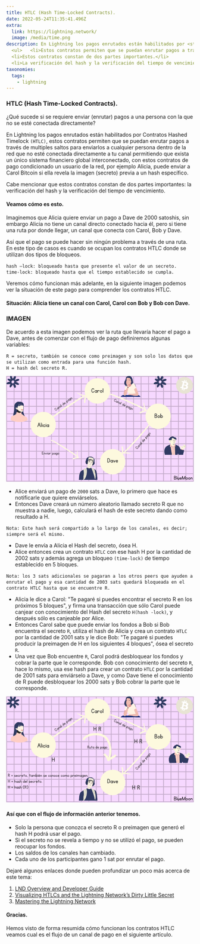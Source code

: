 ```yaml
---
title: HTLC (Hash Time-Locked Contracts). 
date: 2022-05-24T11:35:41.496Z
extra:
  link: https://lightning.network/ 
  image: /media/time.png
description: En Lightning los pagos enrutados están habilitados por <strong>(HTLC).</strong> 
  <ul>   <li>Estos contratos permiten que se puedan enrutar pagos a través de multiples saltos.</li>
  <li>Estos contratos constan de dos partes importantes.</li> 
  <li>La verificación del hash y la verificación del tiempo de vencimiento.</li></ul>
taxonomies:
  tags:
    - lightning 
---
```

### HTLC (Hash Time-Locked Contracts). 

¿Qué sucede si se requiere enviar (enrutar) pagos a una persona con la que no se esté conectada directamente?

En Lightning los pagos enrutados están habilitados por Contratos Hashed Timelock `(HTLC)`, estos contratos permiten que se puedan enrutar pagos a través de multiples saltos para enviarlos a cualquier persona dentro de la red que no esté conectada directamente a tu canal permitiendo que exista un único sistema financiero global interconectado, con estos contratos de pago condicionado un usuario de la red, por ejemplo Alicia, puede enviar a Carol Bitcoin si ella revela la imagen (secreto) previa a un hash específico.

Cabe mencionar que estos contratos constan de dos partes importantes: la verificación del hash y la verificación del tiempo de vencimiento.

#### Veamos cómo es esto.

Imaginemos que Alicia quiere enviar un pago a Dave de 2000 satoshis, sin embargo Alicia no tiene un canal directo conectado hacia él, pero si tiene una ruta por donde llegar, un canal que conecta con Carol, Bob y Dave.

Así que el pago se puede hacer sin ningún problema a través de una ruta. En este tipo de casos es cuando se ocupan los contratos HTLC donde se utilizan dos tipos de bloqueos.

```
hash –lock: bloqueado hasta que presente el valor de un secreto.
time-lock: bloqueado hasta que el tiempo establecido se cumpla.
```

Veremos cómo funcionan más adelante, en la siguiente imagen podemos ver la situación de este pago para comprender los contratos HTLC.

#### Situación: Alicia tiene un canal con Carol, Carol con Bob y Bob con Dave.


### IMAGEN

De acuerdo a esta imagen podemos ver la ruta que llevaría hacer el pago a Dave, antes de comenzar con el flujo de pago definiremos algunas variables:

```
R = secreto, también se conoce como preimagen y son solo los datos que se utilizan como entrada para una función hash.
H = hash del secreto R.
```
![Financiación](/media/financiacion.png)

* Alice enviará un pago de `2000` sats a Dave, lo primero que hace es notificarle que quiere enviárselos.
* Entonces Dave creará un número aleatorio llamado secreto R que no muestra a nadie, luego, calculará el hash de este secreto dando como resultado a H.

```
Nota: Este hash será compartido a lo largo de los canales, es decir; siempre será el mismo.
```
* Dave le envía a Alicia el Hash del secreto, ósea H.
* Alice entonces crea un contrato `HTLC` con ese hash H por la cantidad de 2002 sats y además agrega un bloqueo `(time-lock)` de tiempo establecido en 5 bloques.

```
Nota: los 3 sats adicionales se pagaran a los otros peers que ayuden a enrutar el pago y esa cantidad de 2003 sats quedará bloqueada en el contrato HTLC hasta que se encuentre R.
```
* Alicia le dice a Carol: "Te pagaré si puedes encontrar el secreto R en los próximos 5 bloques", y firma una transacción que sólo Carol puede canjear con conocimiento del Hash del secreto `H(hash -lock)`, y después sólo es canjeable por Alice.
* Entonces Carol sabe que puede enviar los fondos a Bob si Bob encuentra el secreto `R`, utiliza el hash de Alicia y crea un contrato `HTLC` por la cantidad de 2001 sats y le dice Bob: "Te pagaré si puedes producir la preimagen de H en los siguientes 4 bloques", ósea el secreto `R`.
* Una vez que Bob encuentre `R`, Carol podrá desbloquear los fondos y cobrar la parte que le corresponde. Bob con conocimiento del secreto `R`, hace lo mismo, usa ese hash para crear un contrato `HTLC` por la cantidad de 2001 sats para enviárselo a Dave, y como Dave tiene el conocimiento de R puede desbloquear los 2000 sats y Bob cobrar la parte que le corresponde. 

![Financiación](/media/flujo-pago.png)

#### Así que con el flujo de información anterior tenemos.

* Solo la persona que conozca el secreto R o preimagen que generó el hash H podrá usar el pago.
* Si el secreto no se revela a tiempo y no se utilizó el pago, se pueden reocupar los fondos.
* Los saldos de los canales han cambiado.
* Cada uno de los participantes gano 1 sat por enrutar el pago.

Dejaré algunos enlaces donde pueden profundizar un poco más acerca de este tema:

1. [LND Overview and Developer Guide](https://dev.lightning.community/overview/)
2. [Visualizing HTLCs and the Lightning Network’s Dirty Little Secret](https://medium.com/@peter_r/visualizing-htlcs-and-the-lightning-networks-dirty-little-secret-cb9b5773a0) 
3. [Mastering the Lightning Network](https://github.com/lnbook/lnbook)

#### Gracias.

Hemos visto de forma resumida cómo funcionan los contratos HTLC veamos cual es el flujo de un canal de pago en el siguiente artículo. 

